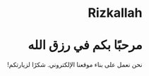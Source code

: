 # Rizkallah<!-- index.html -->
<!DOCTYPE html>
<html lang="ar" dir="rtl">
<head>
    <meta charset="UTF-8">
    <meta name="viewport" content="width=device-width, initial-scale=1.0">
    <title>رزق الله</title>
    <link rel="stylesheet" href="style.css">
</head>
<body>
    <div class="container">
        <h1>مرحبًا بكم في رزق الله</h1>
        <p>نحن نعمل على بناء موقعنا الإلكتروني. شكرًا لزيارتكم!</p>
    </div>
</body>
</html>
